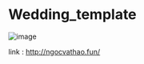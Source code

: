 # Wedding_template
![image](https://user-images.githubusercontent.com/93371117/205457923-b47f070e-d504-4f65-a463-c4544f982438.png)

link : http://ngocvathao.fun/
